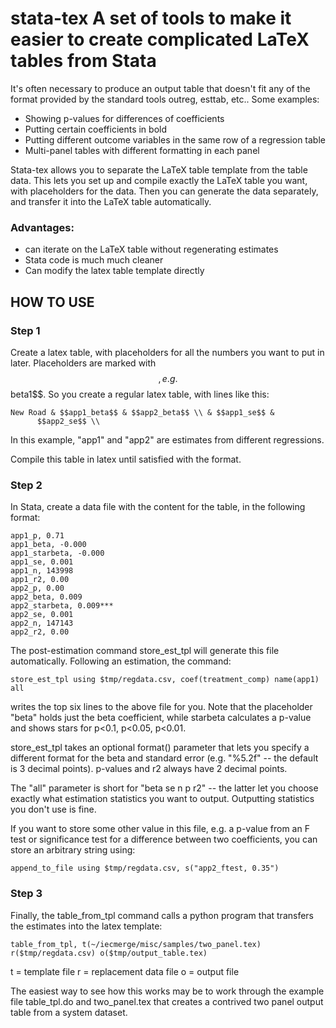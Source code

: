 # stata-tex A set of tools to make it easier to create complicated LaTeX tables from Stata

It's often necessary to produce an output table that doesn't fit any
of the format provided by the standard tools outreg, esttab, etc..
Some examples: 
- Showing p-values for differences of coefficients 
- Putting certain coefficients in bold 
- Putting different outcome variables in the same row of a regression table 
- Multi-panel tables with different formatting in each panel

Stata-tex allows you to separate the LaTeX table template from the
table data. This lets you set up and compile exactly the LaTeX table
you want, with placeholders for the data. Then you can generate the
data separately, and transfer it into the LaTeX table automatically.

### Advantages:
- can iterate on the LaTeX table without regenerating estimates
- Stata code is much much cleaner
- Can modify the latex table template directly

## HOW TO USE

### Step 1

Create a latex table, with placeholders for all the numbers you want
to put in later.  Placeholders are marked with $$, e.g. $$beta1$$.  So
you create a regular latex table, with lines like this:

    New Road & $$app1_beta$$ & $$app2_beta$$ \\ & $$app1_se$$ &
          $$app2_se$$ \\

In this example, "app1" and "app2" are estimates from different
regressions.

Compile this table in latex until satisfied with the format.

### Step 2

In Stata, create a data file with the content for the table, in the
following format:

    app1_p, 0.71
    app1_beta, -0.000
    app1_starbeta, -0.000
    app1_se, 0.001
    app1_n, 143998
    app1_r2, 0.00
    app2_p, 0.00
    app2_beta, 0.009
    app2_starbeta, 0.009***
    app2_se, 0.001
    app2_n, 147143
    app2_r2, 0.00

The post-estimation command store_est_tpl will generate this file
automatically. Following an estimation, the command:

    store_est_tpl using $tmp/regdata.csv, coef(treatment_comp) name(app1) all

writes the top six lines to the above file for you. Note that the
placeholder "beta" holds just the beta coefficient, while starbeta
calculates a p-value and shows stars for p<0.1, p<0.05, p<0.01.

store_est_tpl takes an optional format() parameter that lets you
specify a different format for the beta and standard error
(e.g. "%5.2f" -- the default is 3 decimal points).  p-values and r2
always have 2 decimal points.

The "all" parameter is short for "beta se n p r2" -- the latter let you
choose exactly what estimation statistics you want to
output. Outputting statistics you don't use is fine.

If you want to store some other value in this file, e.g. a p-value
from an F test or significance test for a difference between two
coefficients, you can store an arbitrary string using:

    append_to_file using $tmp/regdata.csv, s("app2_ftest, 0.35")

### Step 3

Finally, the table_from_tpl command calls a python program that
transfers the estimates into the latex template:

    table_from_tpl, t(~/iecmerge/misc/samples/two_panel.tex) r($tmp/regdata.csv) o($tmp/output_table.tex)

t = template file
r = replacement data file
o = output file

The easiest way to see how this works may be to work through the
example file table_tpl.do and two_panel.tex that creates a contrived
two panel output table from a system dataset.

